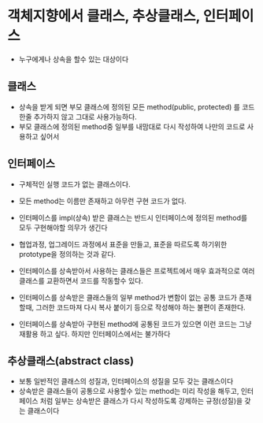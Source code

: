 # 객체지향에서 클래스, 추상클래스, 인터페이스
* 누구에게나 상속을 할수 있는 대상이다

## 클래스
* 상속을 받게 되면 부모 클래스에 정의된 모든 method(public, protected) 를 코드한줄 추가하지 않고 그대로 사용가능하다.
* 부모 클래스에 정의된 method중 일부를 내맘대로 다시 작성하여 나만의 코드로 사용하고 싶어서

## 인터페이스
* 구체적인 실행 코드가 없는 클래스이다.
* 모든 method는 이름만 존재하고 아무런 구현 코드가 없다.
* 인터페이스를 impl(상속) 받은 클래스는 반드시 인터페이스에 정의된 method를 모두 구현해야할 의무가 생긴다
* 협업과정, 업그레이드 과정에서 표준을 만들고, 표준을 따르도록 하기위한 prototype을 정의하는 것과 같다.
* 인터페이스를 상속받아서 사용하는 클래스들은 프로젝트에서 매우 효과적으로 여러 클래스를 교환하면서 코드를 작동할수 있다.

* 인터페이스를 상속받은 클래스들의 일부 method가 변함이 없는 공통 코드가 존재할때, 그러한 코드마져 다시 복사 붙이기 등으로 작성해야 하는 불편이 존재한다.

* 인터페이스를 상속받아 구현된 method에 공통된 코드가 있으면 이런 코드는 그냥 재활용 하고 싶다. 하지만 인터페이스에서는 불가하다

## 추상클래스(abstract class)
* 보통 일반적인 클래스의 성질과, 인터페이스의 성질을 모두 갖는 클래스이다
* 상속받은 클래스들이 공통으로 사용할수 있는 method는 미리 작성을 해두고, 인터페이스 처럼 일부는 상속받은 클래스가 다시 작성하도록 강제하는 규정(성질)을 갖는 클래스이다


